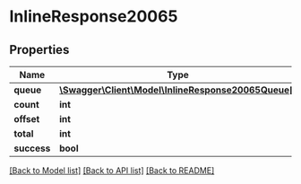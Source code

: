 # InlineResponse20065

## Properties
Name | Type | Description | Notes
------------ | ------------- | ------------- | -------------
**queue** | [**\Swagger\Client\Model\InlineResponse20065Queue[]**](InlineResponse20065Queue.md) |  | [optional] 
**count** | **int** |  | [optional] 
**offset** | **int** |  | [optional] 
**total** | **int** |  | [optional] 
**success** | **bool** |  | [optional] 

[[Back to Model list]](../../README.md#documentation-for-models) [[Back to API list]](../../README.md#documentation-for-api-endpoints) [[Back to README]](../../README.md)

